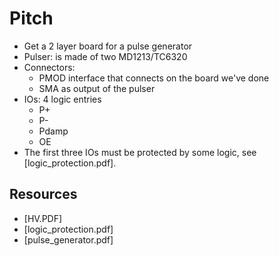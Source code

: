 # Pitch

* Get a 2 layer board for a pulse generator
* Pulser: is made of two MD1213/TC6320
* Connectors: 
  * PMOD interface that connects on the board we've done 
  * SMA as output of the pulser
* IOs: 4 logic entries
  * P+
  * P-
  * Pdamp
  * OE 
* The first three IOs must be protected by some logic, see [logic_protection.pdf].

## Resources

* [HV.PDF]
* [logic_protection.pdf]
* [pulse_generator.pdf]
